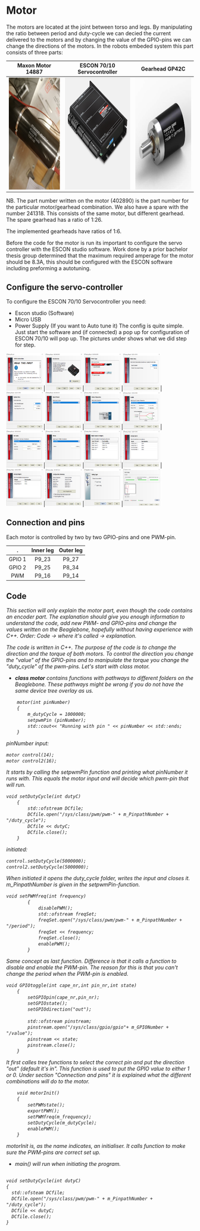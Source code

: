 
# Motor

The motors are located at the joint between torso and legs. By manipulating the ratio between period and duty-cycle we can decied the current delivered to the motors and by changing the value of the GPIO-pins we can change the directions of the motors. In the robots embeded system this part consists of three parts:

Maxon Motor 14887            |   ESCON 70/10 Servocontroller    |   Gearhead GP42C
:------------------------------------:|:-------------------------------------:|:-------------------------:
<img src="assets_motor/176682329_3791733154215068_5268941636711901361_n.jpg" width="300" height="300"/>  | <img src="assets_motor/ESCON_7010_Servocontroller.jpg" width="300" height="300"/>  | <img src="assets_motor/GP-42-C-42-Detail.jpg" width="300" height="300"/>

NB. The part number written on the motor (402890) is the part number for the particular motor/gearhead combination. We also have a spare with the number 241318. This consists of the same motor, but different gearhead. The spare gearhead has a ratio of 1:26.

The implemented gearheads have ratios of 1:6. 

Before the code for the motor is run its important to configure the servo controller with the ESCON studio software. Work done by a prior bachelor thesis group determined that the maximum required amperage for the motor should be 8.3A, this should be configured with the ESCON software including preforming a autotuning.

## Configure the servo-controller
To configure the ESCON 70/10 Servocontroller you need:
* Escon studio (Software)
* Micro USB
* Power Supply (If you want to Auto tune it)
The config is quite simple. Just start the software and (if connected) a pop up for configuration of ESCON 70/10 will pop up. The pictures under shows what we did step for step.

<img src="assets_motor/Escon_studio_01.PNG" width="100" height="100"/>|<img src="assets_motor/Escon_studio_02.PNG" width="100" height="100"/>|<img src="assets_motor/Escon_studio_03.PNG" width="100" height="100"/>|<img src="assets_motor/Escon_studio_04.PNG" width="100" height="100"/>|<img src="assets_motor/Escon_studio_05.PNG" width="100" height="100"/>|<img src="assets_motor/Escon_studio_06.PNG" width="100" height="100"/>|<img src="assets_motor/Escon_studio_07.PNG" width="100" height="100"/>|<img src="assets_motor/Escon_studio_08.PNG" width="100" height="100"/>|<img src="assets_motor/Escon_studio_09.PNG" width="100" height="100"/>|<img src="assets_motor/Escon_studio_10.PNG" width="100" height="100"/>|<img src="assets_motor/Escon_studio_11.PNG" width="100" height="100"/>|<img src="assets_motor/Escon_studio_12.PNG" width="100" height="100"/>|<img src="assets_motor/Escon_studio_13.PNG" width="100" height="100"/>|<img src="assets_motor/Escon_studio_14.PNG" width="100" height="100"/>|<img src="assets_motor/Escon_studio_15.PNG" width="100" height="100"/>|<img src="assets_motor/Escon_studio_16.PNG" width="100" height="100"/>

## Connection and pins
Each motor is controlled by two by two GPIO-pins and one PWM-pin.

.     |   Inner leg       |   Outer leg
:------------------------------------:|:-------------------------------------:|:-------------------------:
GPIO 1  |   P9_23           |   P9_27
GPIO 2  |   P9_25           |   P8_34
PWM     |   P9_16           |   P9_14
## Code
<i>This section will only explain the motor part, even though the code contains an encoder part. The explanation should give you enough information to understand the code, add new PWM- and GPIO-pins and change the values written on the Beaglebone, hopefully without having experience with C++. Order: Code -> where it's called -> explanation.

The code is written in C++. The purpose of the code is to change the direction and the torque of both motors. To control the direction you change the "value" of the GPIO-pins and to manipulate the torque you change the "duty_cycle" of the pwm-pins. Let's start with class motor.

* <b>class motor</b> contains functions with pathways to different folders on the Beaglebone. These pathways might be wrong if you do not have the same device tree overlay as us. 

```
    motor(int pinNumber)
    {
        m_dutyCycle = 1000000;
        setpwmPin (pinNumber);
        std::cout<< "Running with pin " << pinNumber << std::ends;
    }
```
pinNumber input:
```
motor control(14);
motor control2(16);
```
It starts by calling the setpwmPin function and printing what pinNumber it runs with. This equals the motor input and will decide which pwm-pin that will run.

```
void setDutyCycle(int dutyC)
    {
        std::ofstream DCfile;
        DCfile.open("/sys/class/pwm/pwm-" + m_PinpathNumber + "/duty_cycle");
        DCfile << dutyC;
        DCfile.close();
    }
```
initiated:
```
control.setDutyCycle(5000000);
control2.setDutyCycle(5000000);
```
When initiated it opens the duty_cycle folder, writes the input and closes it. m_PinpathNumber is given in the setpwmPin-function.

```
void setPWMfreq(int frequency)
        {
            disablePWM();
            std::ofstream freqSet;
            freqSet.open("/sys/class/pwm/pwm-" + m_PinpathNumber + "/period");
            freqSet << frequency;
            freqSet.close();
            enablePWM();
        }
```
Same concept as last function. Difference is that it calls a function to disable and enable the PWM-pin. The reason for this is that you can't change the period when the PWM-pin is enabled.

```
void GPIOtoggle(int cape_nr,int pin_nr,int state)
    {   
        setGPIOpin(cape_nr,pin_nr);
        setGPIOstate();
        setGPIOdirection("out");

        std::ofstream pinstream;
        pinstream.open("/sys/class/gpio/gpio"+ m_GPIONumber + "/value");
        pinstream << state;
        pinstream.close();
    }
```
It first calles tree functions to select the correct pin and put the direction "out" (default it's in". This function is used to put the GPIO value to either 1 or 0. Under section <i>"Connection and pins"</i> it is explained what the different combinations will do to the motor. 


```
    void motorInit()
    {   
        setPWMstate();
        exportPWM();
        setPWMfreq(m_frequency);
        setDutyCycle(m_dutyCycle);
        enablePWM();  
    }
```

motorInit is, as the name indicates, an initialiser. It calls function to make sure the PWM-pins are correct set up.





* main() will run when initiating the program.

```
```



```
void setDutyCycle(int dutyC)
{
  std::ofsteam DCfile;
  DCfile.open("/sys/class/pwm/pwm-" + m_PinpathNumber + "/duty_cycle");
  DCfile << dutyC;
  DCfile.close();
}
```

